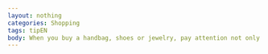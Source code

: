 ```yaml
---
layout: nothing
categories: Shopping
tags: tipEN
body: When you buy a handbag, shoes or jewelry, pay attention not only to the look, but also to the raw materials from which they are made. Think of the environment. Pay attention to ecological marks that confirm the environmentally-friendly production and sustainability of the used materials.
---
```

